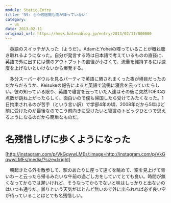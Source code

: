```yaml
---
module: Static.Entry
title: '39: もう何週間も雨が降っていない'
category:
  - us
date: 2013-02-11
original_url: https://hmsk.hatenablog.jp/entry/2013/02/11/000000
---
```


　英語のスイッチが入った（ようだ）。AdamとYoheiの喋っていることが概ね聴き取れるようになった。自分が発言する時は日本語で考えているものの直径に、英語で外に出すには僕のアウトプットの直径が小さくて、流量を維持するには速度を上げないといけないから爆発する。

　多分スーパーボウルを見るパーティで英語に晒されまくった夜が境目だったのだからだろうか、Keisukeの報告によると英語で流暢に寝言を云っていたらしい。彼の知っている限り、英語で寝言を云っていた人達はその後に突然TOEICの点数が跳ね上がったらしく、面白いので僕も帰国したら受けてみたくなった。1日拘束されるのが苦手（という言い訳）で学部4年の頃、2008年だから5年ほど前に受けたのが最後なのでこう前向きに受けたいと寝言のトピックひとつで思えるようになるのだから簡単なものだ。

# 名残惜しげに歩くようになった
[http://instagram.com/p/VkGqwwLMEs/:image=http://instagram.com/p/VkGqwwLMEs/media/?size=l:right]

　朝起きたら外を散歩して、駅のあたりに座って遠くを眺めて、空を見上げて青いわーと云ったら帰るみたいな午前の過ごし方をしていてとても良い。時間が無くなってからでは遅いけれど、そうなってからでないと味はしっかりと出ないのはいつも通りだ。曇りという天気がほとんど無いので外に出られれば必ず良い空が待っていることはとても名残惜しい。
